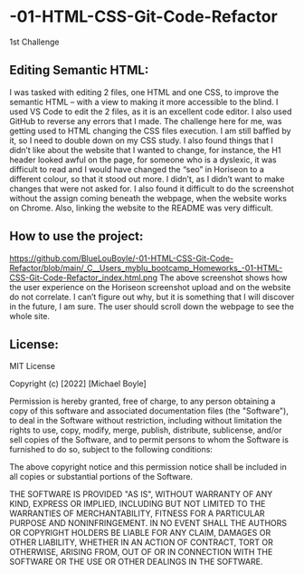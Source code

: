 # -01-HTML-CSS-Git-Code-Refactor

1st Challenge

## Editing Semantic HTML:

I was tasked with editing 2 files, one HTML and one CSS, to improve the semantic HTML – with a view to making it more accessible to the blind.
I used VS Code to edit the 2 files, as it is an excellent code editor. I also used GitHub to reverse any errors that I made.
The challenge here for me, was getting used to HTML changing the CSS files execution. I am still baffled by it, so I need to double down on my CSS study. I also found things that I didn’t like about the website that I wanted to change, for instance, the H1 header looked awful on the page, for someone who is a dyslexic, it was difficult to read and I would have changed the “seo” in Horiseon to a different colour, so that it stood out more. I didn’t, as I didn’t want to make changes that were not asked for.
I also found it difficult to do the screenshot without the assign coming beneath the webpage, when the website works on Chrome. Also, linking the website to the README was very difficult.

## How to use the project:

https://github.com/BlueLouBoyle/-01-HTML-CSS-Git-Code-Refactor/blob/main/_C__Users_myblu_bootcamp_Homeworks_-01-HTML-CSS-Git-Code-Refactor_index.html.png
The above screenshot shows how the user experience on the Horiseon screenshot upload and on the website do not correlate. I can’t figure out why, but it is something that I will discover in the future, I am sure.
The user should scroll down the webpage to see the whole site.

## License:

MIT License

Copyright (c) [2022] [Michael Boyle]

Permission is hereby granted, free of charge, to any person obtaining a copy
of this software and associated documentation files (the "Software"), to deal
in the Software without restriction, including without limitation the rights
to use, copy, modify, merge, publish, distribute, sublicense, and/or sell
copies of the Software, and to permit persons to whom the Software is
furnished to do so, subject to the following conditions:

The above copyright notice and this permission notice shall be included in all
copies or substantial portions of the Software.

THE SOFTWARE IS PROVIDED "AS IS", WITHOUT WARRANTY OF ANY KIND, EXPRESS OR
IMPLIED, INCLUDING BUT NOT LIMITED TO THE WARRANTIES OF MERCHANTABILITY,
FITNESS FOR A PARTICULAR PURPOSE AND NONINFRINGEMENT. IN NO EVENT SHALL THE
AUTHORS OR COPYRIGHT HOLDERS BE LIABLE FOR ANY CLAIM, DAMAGES OR OTHER
LIABILITY, WHETHER IN AN ACTION OF CONTRACT, TORT OR OTHERWISE, ARISING FROM,
OUT OF OR IN CONNECTION WITH THE SOFTWARE OR THE USE OR OTHER DEALINGS IN THE
SOFTWARE.

